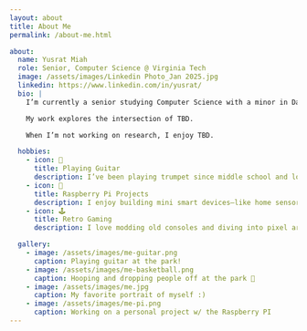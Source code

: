 ```yaml
---
layout: about
title: About Me
permalink: /about-me.html

about:
  name: Yusrat Miah
  role: Senior, Computer Science @ Virginia Tech
  image: /assets/images/Linkedin Photo_Jan 2025.jpg
  linkedin: https://www.linkedin.com/in/yusrat/
  bio: |
    I’m currently a senior studying Computer Science with a minor in Data and Decision Sciences at Virginia Tech in Blacksburg, Virginia. I expect to graduate in December 2025.

    My work explores the intersection of TBD.

    When I’m not working on research, I enjoy TBD.

  hobbies:
    - icon: 🎺
      title: Playing Guitar
      description: I’ve been playing trumpet since middle school and love improvising to Coltrane and Miles Davis tracks.
    - icon: 🤖
      title: Raspberry Pi Projects
      description: I enjoy building mini smart devices—like home sensors and wearables—using Raspberry Pi.
    - icon: 🕹️
      title: Retro Gaming
      description: I love modding old consoles and diving into pixel art games on emulators.

  gallery:
    - image: /assets/images/me-guitar.png
      caption: Playing guitar at the park!
    - image: /assets/images/me-basketball.png
      caption: Hooping and dropping people off at the park 🏀
    - image: /assets/images/me.jpg
      caption: My favorite portrait of myself :)
    - image: /assets/images/me-pi.png
      caption: Working on a personal project w/ the Raspberry PI
---
```

